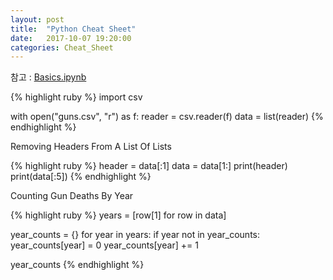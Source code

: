 ```yaml
---
layout: post
title:  "Python Cheat Sheet"
date:   2017-10-07 19:20:00
categories: Cheat_Sheet
---
```

참고 : [Basics.ipynb]

{% highlight ruby %}
import csv

with open("guns.csv", "r") as f:
    reader = csv.reader(f)
    data = list(reader)
{% endhighlight %}

Removing Headers From A List Of Lists

{% highlight ruby %}
header = data[:1]
data = data[1:]
print(header)
print(data[:5])
{% endhighlight %}

Counting Gun Deaths By Year

{% highlight ruby %}
years = [row[1] for row in data]

year_counts = {}
for year in years:
    if year not in year_counts:
        year_counts[year] = 0
    year_counts[year] += 1

year_counts
{% endhighlight %}

[Basics.ipynb]: https://github.com/HighLvRiver/PythonLearning/blob/master/Basics.ipynb
